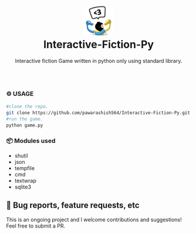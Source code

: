 <h1 align="center">
  <img src=".github/logo.png" width="80" 
     height="80"/><br>
  Interactive-Fiction-Py
</h1>

<p align="center"> Interactive fiction Game written in python only using standard library.</p>

<br>
<br>

### ⚙️ USAGE


```sh
#clone the repo.
git clone https://github.com/pawarashish564/Interactive-Fiction-Py.git
#run the game.
python game.py
```

### 📦 Modules used 

* shutil
* json
* tempfile
* cmd
* textwrap
* sqlite3

<!-- ## Gotchas -->

## 📄 Bug reports, feature requests, etc

This is an ongoing project and I welcome contributions and suggestions! Feel free to submit a PR.
